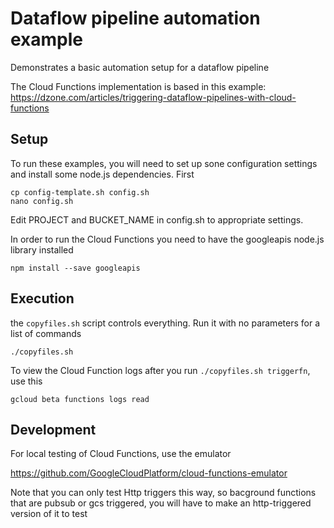 # Dataflow pipeline automation example

Demonstrates a basic automation setup for a dataflow pipeline

The Cloud Functions implementation is based in this example:
https://dzone.com/articles/triggering-dataflow-pipelines-with-cloud-functions


## Setup
To run these examples, you will need to set up sone configuration settings and install some 
node.js dependencies.  First 

```console 
cp config-template.sh config.sh
nano config.sh
```
Edit PROJECT and BUCKET_NAME in config.sh to appropriate settings.  

In order to run the Cloud Functions you need to have the googleapis node.js library installed

```console
npm install --save googleapis
```

## Execution
 
the `copyfiles.sh` script controls everything.  Run it with no parameters for a list of commands

```console
./copyfiles.sh
```

To view the Cloud Function logs after you run `./copyfiles.sh triggerfn`, use this

```
gcloud beta functions logs read
```

## Development

For local testing of Cloud Functions, use the emulator

https://github.com/GoogleCloudPlatform/cloud-functions-emulator

Note that you can only test Http triggers this way, so bacground functions that are pubsub or gcs triggered, you 
 will have to make an http-triggered version of it to test
 

